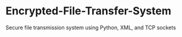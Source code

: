 # Encrypted-File-Transfer-System
Secure file transmission system using Python, XML, and TCP sockets
